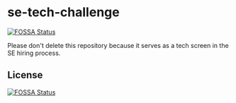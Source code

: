 # se-tech-challenge
[![FOSSA Status](https://app.fossa.io/api/projects/git%2Bgithub.com%2Fgodeepakm%2Fse-tech-challenge.svg?type=shield)](https://app.fossa.io/projects/git%2Bgithub.com%2Fgodeepakm%2Fse-tech-challenge?ref=badge_shield)


Please don't delete this repository because it serves as a tech screen in the SE hiring process.


## License
[![FOSSA Status](https://app.fossa.io/api/projects/git%2Bgithub.com%2Fgodeepakm%2Fse-tech-challenge.svg?type=large)](https://app.fossa.io/projects/git%2Bgithub.com%2Fgodeepakm%2Fse-tech-challenge?ref=badge_large)